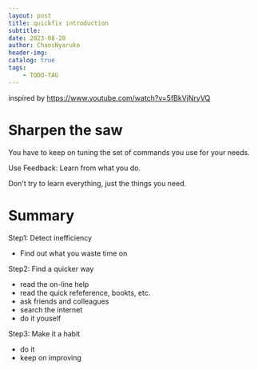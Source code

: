 ```yaml
---
layout: post
title: quickfix introduction 
subtitle: 
date: 2023-08-20
author: ChaosNyaruko
header-img: 
catalog: true
tags:
    - TODO-TAG
---
```


inspired by https://www.youtube.com/watch?v=5fBkVjNryVQ

# Sharpen the saw
You have to keep on tuning the set of commands you use for your needs.

Use Feedback: Learn from what you do.

Don't try to learn everything, just the things you need.

# Summary
Step1: Detect inefficiency
- Find out what you waste time on

Step2: Find a quicker way
- read the on-line help
- read the quick refeference, bookts, etc.
- ask friends and colleagues
- search the internet
- do it youself

Step3: Make it a habit
- do it 
- keep on improving
